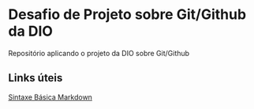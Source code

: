 # Desafio de Projeto sobre Git/Github da DIO
  Repositório aplicando o projeto da DIO sobre Git/Github
  
## Links úteis
[Sintaxe Básica Markdown](https://docs.pipz.com/central-de-ajuda/learning-center/guia-basico-de-markdown#open)
